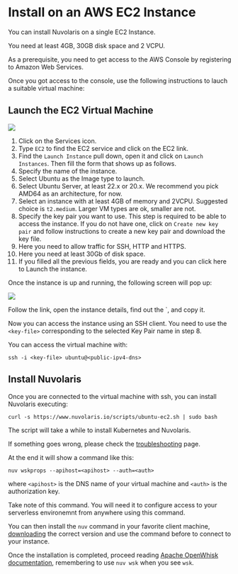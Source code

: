 # Install on an AWS EC2 Instance

You can install Nuvolaris on a single EC2 Instance.

You need at least 4GB, 30GB disk space and 2 VCPU.

As a prerequisite, you need to get access to the AWS Console by registering to Amazon Web Services.

Once you got access to the console, use the following instructions to lauch a suitable virtual machine:

## Launch the EC2 Virtual Machine

![](Install_AWS_EC2.png)

1. Click on the Services icon.
2. Type `EC2` to find the EC2 service and click on the EC2 link.
3. Find the `Launch Instance` pull down, open it and click on `Launch Instances`. Then fill the form that shows up as follows.
4. Specify the name of the instance.
5. Select Ubuntu as the Image type to launch.
6. Select Ubuntu Server, at least 22.x or 20.x. We recommend you pick AMD64 as an architecture, for now.
7. Select an instance with at least 4GB of memory and 2VCPU. Suggested choice is `t2.medium`. Larger VM types are ok, smaller are not.
8. Specify the key pair you want to use. This step is required to be able to access the instance. If you do not have one, click on `Create new key pair` and follow instructions to create a new key pair and download the key file.
9. Here you need to allow traffic for SSH, HTTP and HTTPS.
10. Here you need  at least 30Gb of disk space.
11. If you filled all the previous fields, you are ready and you can click here to Launch the instance.


Once the instance is up and running, the following screen will pop up:

![](Install_AWS_EC2_getip.png)

Follow the link, open the instance details, find out the `<public-dns-name>, and copy it.

Now you can access the instance using an SSH client. You need to use the `<key-file>` corresponding to the selected Key Pair name in step 8.

You can access the virtual machine with:

```
ssh -i <key-file> ubuntu@<public-ipv4-dns>
```

## Install Nuvolaris

Once you are connected to the virtual machine with ssh, you can install Nuvolaris executing:

```
curl -s https://www.nuvolaris.io/scripts/ubuntu-ec2.sh | sudo bash
```

The script will take a while to install Kubernetes and Nuvolaris.

If something goes wrong, please check the [troubleshooting](Troubleshooting.md) page.

At the end it will show  a command like this:

```
nuv wskprops --apihost=<apihost> --auth=<auth>
```

where `<apihost>` is the DNS name of your virtual machine and `<auth>` is the authorization key.

Take note of this command. You will need it to configure access to your serverless environemnt from anywhere using this command.

You can then install the `nuv` command in your favorite client machine, [downloading](https://github.com/nuvolaris/nuvolaris/releases) the correct version and use the command before to connect to your instance.

Once the installation is completed, proceed reading [Apache OpenWhisk documentation](https://openwhisk.apache.org/documentation.html), remembering to use `nuv wsk` when you see `wsk`.


